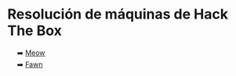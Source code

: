 # Resolución de máquinas de Hack The Box

&nbsp;&nbsp;&nbsp;&nbsp; ➡️ [Meow](/Machines/Meow.md)  
&nbsp;&nbsp;&nbsp;&nbsp; ➡️ [Fawn](/Machines/Fawn.md)  
